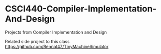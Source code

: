 # CSCI440-Compiler-Implementation-And-Design
Projects from Compiler Implementation and Design

Related side project to this class https://github.com/Rennat47/TinyMachineSimulator
